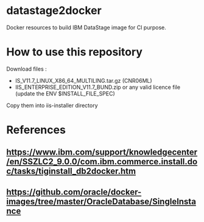 # datastage2docker
Docker resources to build IBM DataStage image for CI purpose.

# How to use this repository
Download files :
- IS_V11.7_LINUX_X86_64_MULTILING.tar.gz (CNR06ML)
- IIS_ENTERPRISE_EDITION_V11.7_BUND.zip or any valid licence file (update the ENV $INSTALL_FILE_SPEC)

Copy them into iis-installer directory

# References
## https://www.ibm.com/support/knowledgecenter/en/SSZLC2_9.0.0/com.ibm.commerce.install.doc/tasks/tiginstall_db2docker.htm
## https://github.com/oracle/docker-images/tree/master/OracleDatabase/SingleInstance
